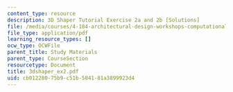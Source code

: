 ```yaml
---
content_type: resource
description: 3D Shaper Tutorial Exercise 2a and 2b [Solutions]
file: /media/courses/4-184-architectural-design-workshops-computational-design-for-housing-spring-2002/cb01228075b9c51b504181a3899923d4_3dshaper_ex2.pdf
file_type: application/pdf
learning_resource_types: []
ocw_type: OCWFile
parent_title: Study Materials
parent_type: CourseSection
resourcetype: Document
title: 3dshaper_ex2.pdf
uid: cb012280-75b9-c51b-5041-81a3899923d4
---
```


